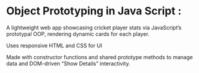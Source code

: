 # Object Prototyping in Java Script :

A lightweight web app showcasing cricket player stats via JavaScript’s prototypal OOP, rendering dynamic cards for each player.

Uses responsive HTML and CSS for UI

Made with constructor functions and shared prototype methods to manage data and DOM-driven “Show Details” interactivity.
